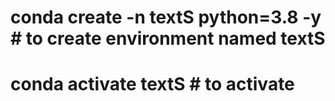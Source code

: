# conda create -n textS python=3.8 -y # to create environment named textS

# conda activate textS # to activate
